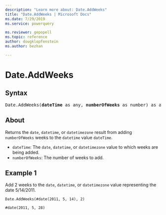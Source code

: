 ```yaml
---
description: "Learn more about: Date.AddWeeks"
title: "Date.AddWeeks | Microsoft Docs"
ms.date: 7/29/2019
ms.service: powerquery

ms.reviewer: gepopell
ms.topic: reference
author: dougklopfenstein
ms.author: bezhan

---
```

# Date.AddWeeks

## Syntax

<pre>
Date.AddWeeks(<b>dateTime</b> as any, <b>numberOfWeeks</b> as number) as any
</pre>
  
## About  
Returns the `date`, `datetime`, or `datetimezone` result from adding `numberOfWeeks` weeks to the `datetime` value `dateTime`. <ul> <li><code>dateTime</code>: The <code>date</code>, <code>datetime</code>, or <code>datetimezone</code> value to which weeks are being added.</li> <li><code>numberOfWeeks</code>: The number of weeks to add.</li> </ul>

## Example 1
Add 2 weeks to the `date`, `datetime`, or `datetimezone` value representing the date 5/14/2011.

```powerquery-m
Date.AddWeeks(#date(2011, 5, 14), 2)
```

`#date(2011, 5, 28)`
